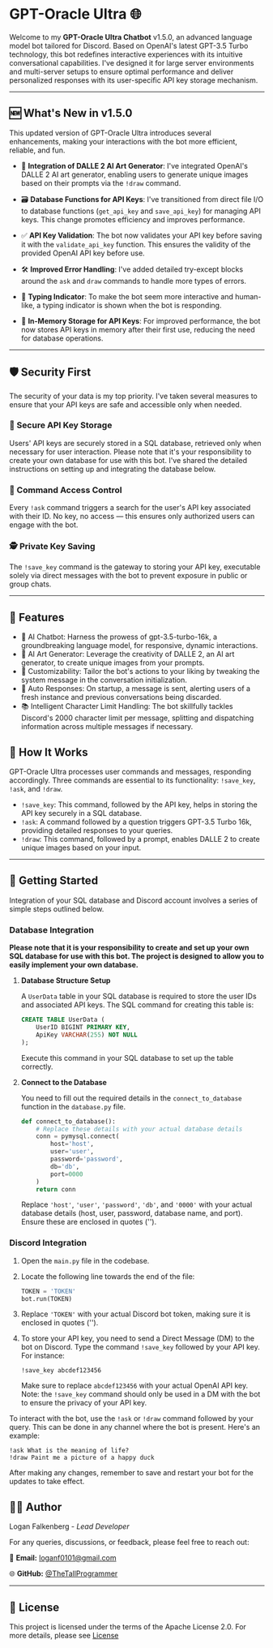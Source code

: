 # GPT-Oracle Ultra 🌐

Welcome to my **GPT-Oracle Ultra Chatbot** v1.5.0, an advanced language model bot tailored for Discord. Based on OpenAI's latest GPT-3.5 Turbo technology, this bot redefines interactive experiences with its intuitive conversational capabilities. I've designed it for large server environments and multi-server setups to ensure optimal performance and deliver personalized responses with its user-specific API key storage mechanism.

---

## 🆕 What's New in v1.5.0

This updated version of GPT-Oracle Ultra introduces several enhancements, making your interactions with the bot more efficient, reliable, and fun.

- 🎨 **Integration of DALLE 2 AI Art Generator**: I've integrated OpenAI's DALLE 2 AI art generator, enabling users to generate unique images based on their prompts via the `!draw` command.

- 🗃️ **Database Functions for API Keys**: I've transitioned from direct file I/O to database functions (`get_api_key` and `save_api_key`) for managing API keys. This change promotes efficiency and improves performance.

- ✅ **API Key Validation**: The bot now validates your API key before saving it with the `validate_api_key` function. This ensures the validity of the provided OpenAI API key before use.

- 🛠️ **Improved Error Handling**: I've added detailed try-except blocks around the `ask` and `draw` commands to handle more types of errors.

- 💬 **Typing Indicator**: To make the bot seem more interactive and human-like, a typing indicator is shown when the bot is responding.

- 🚀 **In-Memory Storage for API Keys**: For improved performance, the bot now stores API keys in memory after their first use, reducing the need for database operations.

---

## 🛡️ Security First

The security of your data is my top priority. I've taken several measures to ensure that your API keys are safe and accessible only when needed. 

### 🔑 Secure API Key Storage

Users' API keys are securely stored in a SQL database, retrieved only when necessary for user interaction. Please note that it's your responsibility to create your own database for use with this bot. I've shared the detailed instructions on setting up and integrating the database below.

### 🚦 Command Access Control

Every `!ask` command triggers a search for the user's API key associated with their ID. No key, no access — this ensures only authorized users can engage with the bot. 

### 🕵️ Private Key Saving

The `!save_key` command is the gateway to storing your API key, executable solely via direct messages with the bot to prevent exposure in public or group chats. 

---

## 🌟 Features 

- 🧠 AI Chatbot: Harness the prowess of gpt-3.5-turbo-16k, a groundbreaking language model, for responsive, dynamic interactions.
- 🎨 AI Art Generator: Leverage the creativity of DALLE 2, an AI art generator, to create unique images from your prompts.
- 🔨 Customizability: Tailor the bot's actions to your liking by tweaking the system message in the conversation initialization.
- 🚀 Auto Responses: On startup, a message is sent, alerting users of a fresh instance and previous conversations being discarded.
- 📚 Intelligent Character Limit Handling: The bot skillfully tackles Discord's 2000 character limit per message, splitting and dispatching information across multiple messages if necessary.

## 📘 How It Works 

GPT-Oracle Ultra processes user commands and messages, responding accordingly. Three commands are essential to its functionality: `!save_key`, `!ask`, and `!draw`.

- `!save_key`: This command, followed by the API key, helps in storing the API key securely in a SQL database.
- `!ask`: A command followed by a question triggers GPT-3.5 Turbo 16k, providing detailed responses to your queries.
- `!draw`: This command, followed by a prompt, enables DALLE 2 to create unique images based on your input.

---

## 🚀 Getting Started 

Integration of your SQL database and Discord account involves a series of simple steps outlined below.

### Database Integration

**Please note that it is your responsibility to create and set up your own SQL database for use with this bot. The project is designed to allow you to easily implement your own database.**

1. **Database Structure Setup**

    A `UserData` table in your SQL database is required to store the user IDs and associated API keys. The SQL command for creating this table is:

    ```sql
    CREATE TABLE UserData (
        UserID BIGINT PRIMARY KEY,
        ApiKey VARCHAR(255) NOT NULL
    );
    ```

    Execute this command in your SQL database to set up the table correctly.

2. **Connect to the Database**

    You need to fill out the required details in the `connect_to_database` function in the `database.py` file.

    ```python
    def connect_to_database():
        # Replace these details with your actual database details
        conn = pymysql.connect(
            host='host',
            user='user',
            password='password',
            db='db',
            port=0000
        )
        return conn
    ```

    Replace `'host'`, `'user'`, `'password'`, `'db'`, and `'0000'` with your actual database details (host, user, password, database name, and port). Ensure these are enclosed in quotes ('').

### Discord Integration

1. Open the `main.py` file in the codebase.
2. Locate the following line towards the end of the file:

    ```python
    TOKEN = 'TOKEN'
    bot.run(TOKEN)
    ```

3. Replace `'TOKEN'` with your actual Discord bot token, making sure it is enclosed in quotes ('').

2. To store your API key, you need to send a Direct Message (DM) to the bot on Discord. Type the command `!save_key` followed by your API key. For instance:

    ```
    !save_key abcdef123456
    ```

   Make sure to replace `abcdef123456` with your actual OpenAI API key. Note: the `!save_key` command should only be used in a DM with the bot to ensure the privacy of your API key.

To interact with the bot, use the `!ask` or `!draw` command followed by your query. This can be done in any channel where the bot is present. Here's an example:


    !ask What is the meaning of life?
    !draw Paint me a picture of a happy duck


After making any changes, remember to save and restart your bot for the updates to take effect.


## 👨‍💻 Author 

Logan Falkenberg - *Lead Developer*

For any queries, discussions, or feedback, please feel free to reach out:

📧 **Email:** [loganf0101@gmail.com](mailto:loganf0101@gmail.com) 

🌐 **GitHub:** [@TheTallProgrammer](https://github.com/TheTallProgrammer)

---

## 📜 License 

This project is licensed under the terms of the Apache License 2.0. For more details, please see [License](../LICENSE)
